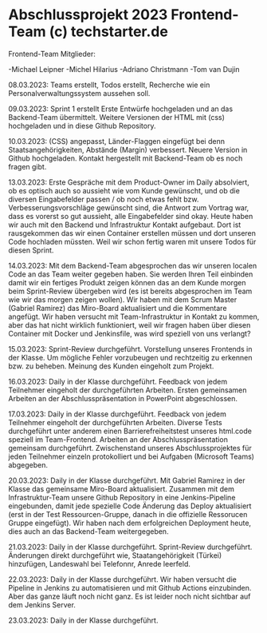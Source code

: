 # Abschlussprojekt 2023 Frontend-Team (c) techstarter.de
Frontend-Team Mitglieder: 

-Michael Leipner
-Michel Hilarius
-Adriano Christmann
-Tom van Dujin

08.03.2023:
Teams erstellt, Todos erstellt, Recherche wie ein Personalverwaltungssystem aussehen soll.

09.03.2023:
Sprint 1 erstellt
Erste Entwürfe hochgeladen und an das Backend-Team übermittelt.
Weitere Versionen der HTML mit (css) hochgeladen und in diese Github Repository.

10.03.2023:
(CSS) angepasst, Länder-Flaggen eingefügt bei denn Staatsangehörigkeiten, Abstände (Margin) verbessert.
Neuere Version in Github hochgeladen.
Kontakt hergestellt mit Backend-Team ob es noch fragen gibt.

13.03.2023:
Erste Gespräche mit dem Product-Owner im Daily absolviert, ob es optisch auch so aussieht wie vom Kunde gewünscht, und ob die diversen Eingabefelder passen / ob noch etwas fehlt bzw. Verbesserungsvorschläge gewünscht sind, die Antwort zum Vortrag war, dass es vorerst so gut aussieht, alle Eingabefelder sind okay.
Heute haben wir auch mit den Backend und Infrastruktur Kontakt aufgebaut. 
Dort ist rausgekommen das wir einen Container erstellen müssen und dort unseren Code hochladen müssten. 
Weil wir schon fertig waren mit unsere Todos für diesen Sprint.

14.03.2023:
Mit dem Backend-Team abgesprochen das wir unseren localen Code an das Team weiter gegeben haben.
Sie werden Ihren Teil einbinden damit wir ein fertiges Produkt zeigen können das an dem Kunde morgen beim Sprint-Review übergeben wird (es ist bereits abgesprochen im Team wie wir das morgen zeigen wollen). 
Wir haben mit dem Scrum Master (Gabriel Ramirez) das Miro-Board aktualisiert und die Kommentare angefügt. 
Wir haben versucht mit Team-Infrastruktur in Kontakt zu kommen, aber das hat nicht wirklich funktioniert, weil wir fragen haben über diesen Container mit Docker und Jenkinsfile, was wird speziell von uns verlangt?

15.03.2023:
Sprint-Review durchgeführt.
Vorstellung unseres Frontends in der Klasse.
Um mögliche Fehler vorzubeugen und rechtzeitig zu erkennen bzw. zu beheben.
Meinung des Kunden eingeholt zum Projekt.

16.03.2023:
Daily in der Klasse durchgeführt.
Feedback von jedem Teilnehmer eingeholt der durchgeführten Arbeiten.
Ersten gemeinsamen Arbeiten an der Abschlusspräsentation in PowerPoint abgeschlossen.

17.03.2023:
Daily in der Klasse durchgeführt.
Feedback von jedem Teilnehmer eingeholt der durchgeführten Arbeiten. 
Diverse Tests durchgeführt unter anderem einen Barrierefreiheitstest unseres html.code speziell im Team-Frontend.
Arbeiten an der Abschlusspräsentation gemeinsam durchgeführt.
Zwischenstand unseres Abschlussprojektes für jeden Teilnehmer einzeln protokolliert und bei Aufgaben (Microsoft Teams) abgegeben.

20.03.2023:
Daily in der Klasse durchgeführt.
Mit Gabriel Ramirez in der Klasse das gemeinsame Miro-Board aktualisiert.
Zusammen mit dem Infrastruktur-Team unsere Github Repository in eine Jenkins-Pipeline eingebunden, damit jede spezielle Code Änderung das Deploy aktualisiert (erst in der Test Ressourcen-Gruppe, danach in die offizielle Ressorucen Gruppe eingefügt).
Wir haben nach dem erfolgreichen Deployment heute, dies auch an das Backend-Team weitergegeben.

21.03.2023:
Daily in der Klasse durchgeführt.
Sprint-Review durchgeführt.
Änderungen direkt durchgeführt wie, Staatangehörigkeit (Türkei) hinzufügen, Landeswahl bei Telefonnr, Anrede leerfeld.

22.03.2023:
Daily in der Klasse durchgeführt.
Wir haben versucht die Pipeline in Jenkins zu automatisieren und mit Github Actions einzubinden. Aber das ganze läuft noch nicht ganz. Es ist leider noch nicht sichtbar auf dem Jenkins Server.

23.03.2023:
Daily in der Klasse durchgeführt.
